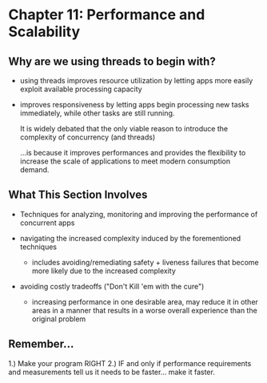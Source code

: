 # Chapter 11: Performance and Scalability

## Why are we using threads to begin with?
- using threads improves resource utilization by letting apps 
more easily exploit available processing capacity


- improves responsiveness by letting apps begin processing new
tasks immediately, while other tasks are still running.


    
    It is widely debated that the only viable reason to 
    introduce the complexity of concurrency (and threads)
    
    ...is because it improves performances and provides the
    flexibility to increase the scale of applications to
    meet modern consumption demand. 
    
## What This Section Involves
- Techniques for analyzing, monitoring and improving the
performance of concurrent apps


- navigating the increased complexity induced by the forementioned 
techniques
    - includes avoiding/remediating safety + liveness failures that
    become more likely due to the increased complexity
    
    
- avoiding costly tradeoffs ("Don't Kill 'em with the cure")
    - increasing performance in one desirable area, may reduce it
    in other areas in a manner that results in a worse overall 
    experience than the original problem 
    
## Remember...

1.) Make your program RIGHT
2.) IF and only if performance requirements and measurements tell us
it needs to be faster... make it faster. 